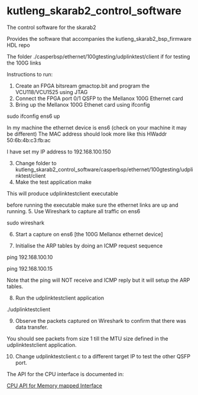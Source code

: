 # kutleng_skarab2_control_software
The control software for the skarab2

Provides the software that accompanies the kutleng_skarab2_bsp_firmware HDL repo

The folder ./casperbsp/ethernet/100gtesting/udplinktest/client if for testing
the 100G links

Instructions to run:

1. Create an FPGA bitsream gmactop.bit and program the VCU118/VCU1525 using JTAG
2. Connect the FPGA port 0/1 QSFP to the Mellanox 100G Ethernet card
2. Bring up the Mellanox 100G Ethenet card using ifconfig
   
sudo ifconfig ens6 up

In my machine the ethernet device is ens6 (check on your machine it may be different)
The MAC address should look more like this HWaddr 50:6b:4b:c3:fb:ac

I have set my IP address to 192.168.100.150

3. Change folder to kutleng_skarab2_control_software/casperbsp/ethernet/100gtesting/udplinktest/client
4. Make the test application 
make

This will produce udplinktestclient executable

before running the executable make sure the ethernet links are up and running.
5. Use Wireshark to capture all traffic on ens6

sudo wireshark

6. Start a capture on ens6 [the 100G Mellanox ethernet device]

7. Initialise the ARP tables by doing an ICMP request sequence

ping 192.168.100.10

ping 192.168.100.15

Note that the ping will NOT receive and ICMP reply but it will setup the ARP tables.

8. Run the udplinktestclient application

./udplinktestclient

9. Observe the packets captured on Wireshark to confirm that there was data transfer.

You should see packets from size 1 till the MTU size defined in the udplinktestclient application.

10. Change udplinktestclient.c to a different target IP to test the other QSFP port.


The API for the CPU interface is documented in:

[CPU API for Memory mapped Interface](https://github.com/hectorkutleng/kutleng_skarab2_control_software/casperbsp/vitiscasperfpgamb/vitisws/testharness/html/index.html)
